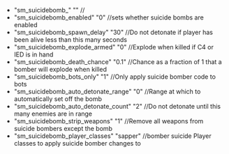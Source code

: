  * "sm_suicidebomb_" "" //
 * "sm_suicidebomb_enabled" "0" //sets whether suicide bombs are enabled
 * "sm_suicidebomb_spawn_delay" "30" //Do not detonate if player has been alive less than this many seconds
 * "sm_suicidebomb_explode_armed" "0" //Explode when killed if C4 or IED is in hand
 * "sm_suicidebomb_death_chance" "0.1" //Chance as a fraction of 1 that a bomber will explode when killed
 * "sm_suicidebomb_bots_only" "1" //Only apply suicide bomber code to bots
 * "sm_suicidebomb_auto_detonate_range" "0" //Range at which to automatically set off the bomb
 * "sm_suicidebomb_auto_detonate_count" "2" //Do not detonate until this many enemies are in range
 * "sm_suicidebomb_strip_weapons" "1" //Remove all weapons from suicide bombers except the bomb
 * "sm_suicidebomb_player_classes" "sapper" //bomber suicide Player classes to apply suicide bomber changes to
